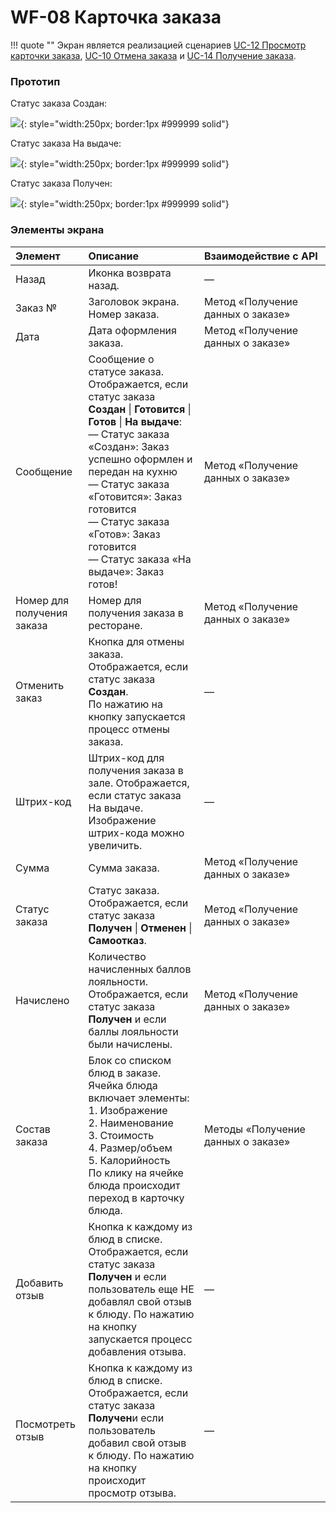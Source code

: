 # WF-08 Карточка заказа

!!! quote ""
    Экран является реализацией сценариев [UC-12 Просмотр карточки заказа](../requirements/uc12.md), [UC-10 Отмена заказа](../requirements/uc10.md) и [UC-14 Получение заказа](../requirements/uc14.md). 

### Прототип

Статус заказа Создан:

![](../img/screen08-1.png){: style="width:250px; border:1px #999999 solid"}

Статус заказа На выдаче:

![](../img/screen08-2.png){: style="width:250px; border:1px #999999 solid"}

Статус заказа Получен:

![](../img/screen08-3.png){: style="width:250px; border:1px #999999 solid"}

### Элементы экрана

| **Элемент**                | **Описание**                                                                                                                                                                                                                                                                                                                            | Взаимодействие&nbsp;с&nbsp;API     |
| :------------------------- | :-------------------------------------------------------------------------------------------------------------------------------------------------------------------------------------------------------------------------------------------------------------------------------------------------------------------------------------- | :--------------------------------- |
| Назад                      | Иконка возврата назад.                                                                                                                                                                                                                                                                                                                  | —                                  |
| Заказ №                    | Заголовок экрана. Номер заказа.                                                                                                                                                                                                                                                                                                         | Метод «Получение данных о заказе»  |
| Дата                       | Дата оформления заказа.                                                                                                                                                                                                                                                                                                                 | Метод «Получение данных о заказе»  |
| Сообщение                  | Сообщение о статусе заказа. Отображается, если статус заказа **Создан** \| **Готовится** \| **Готов** \| **На выдаче**:<br>— Статус заказа «Создан»: Заказ успешно оформлен и передан на кухню<br>— Статус заказа «Готовится»: Заказ готовится<br>— Статус заказа «Готов»: Заказ готовится<br>— Статус заказа «На выдаче»: Заказ готов! | Метод «Получение данных о заказе»  |
| Номер для получения заказа | Номер для получения заказа в ресторане.                                                                                                                                                                                                                                                                                                 | Метод «Получение данных о заказе»  |
| Отменить заказ             | Кнопка для отмены заказа. Отображается, если статус заказа **Создан**.<br/>По нажатию на кнопку запускается процесс отмены заказа.                                                                                                                                                                                                      | —                                  |
| Штрих-код                  | Штрих-код для получения заказа в зале. Отображается, если статус заказа На выдаче. Изображение штрих-кода можно увеличить.                                                                                                                                                                                                              | —                                  |
| Сумма                      | Сумма заказа.                                                                                                                                                                                                                                                                                                                           | Метод «Получение данных о заказе»  |
| Статус заказа              | Статус заказа. Отображается, если статус заказа **Получен** \| **Отменен** \| **Самоотказ**.                                                                                                                                                                                                                                            | Метод «Получение данных о заказе»  |
| Начислено                  | Количество начисленных баллов лояльности. Отображается, если статус заказа **Получен** и если баллы лояльности были начислены.                                                                                                                                                                                                          | Метод «Получение данных о заказе»  |
| Состав заказа              | Блок со списком блюд в заказе.<br>Ячейка блюда включает элементы:<br>1. Изображение<br>2. Наименование<br>3. Стоимость<br>4. Размер/объем<br>5. Калорийность<br>По клику на ячейке блюда происходит переход в карточку блюда.<br>                                                                                                       | Методы «Получение данных о заказе» |
| Добавить отзыв             | Кнопка к каждому из блюд в списке. Отображается, если статус заказа **Получен** и если пользователь еще НЕ добавлял свой отзыв к блюду. По нажатию на кнопку запускается процесс добавления отзыва.                                                                                                                                     | —                                  |
| Посмотреть отзыв           | Кнопка к каждому из блюд в списке. Отображается, если статус заказа **Получен**и если пользователь добавил свой отзыв к блюду. По нажатию на кнопку происходит просмотр отзыва.                                                                                                                                                         | —                                  |




